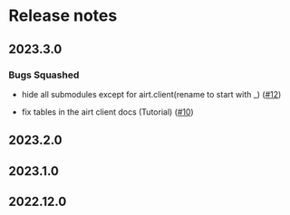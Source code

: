 # Release notes

<!-- do not remove -->

## 2023.3.0


### Bugs Squashed

- hide all submodules except for airt.client(rename to start with _) ([#12](https://github.com/airtai/airt-client/issues/12))

- fix tables in the airt client docs (Tutorial) ([#10](https://github.com/airtai/airt-client/issues/10))


## 2023.2.0




## 2023.1.0




## 2022.12.0



